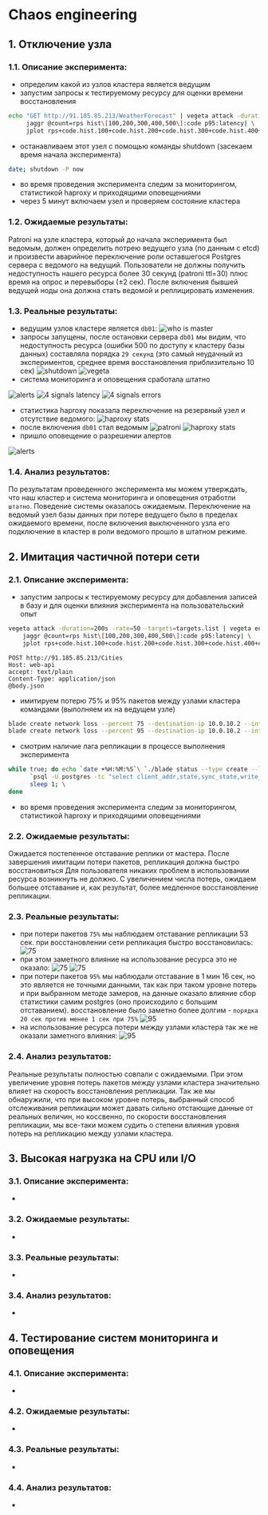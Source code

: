 # Chaos engineering
## 1. Отключение узла
### 1.1. Описание эксперимента: 
- определим какой из узлов кластера является ведущим
- запустим запросы к тестируемому ресурсу для оценки времени восстановления
```bash
echo "GET http://91.185.85.213/WeatherForecast" | vegeta attack -duration=300s -rate=5 -header Host:web-api | vegeta encode | \
     jaggr @count=rps hist\[100,200,300,400,500\]:code p95:latency| \
     jplot rps+code.hist.100+code.hist.200+code.hist.300+code.hist.400+code.hist.500 latency.p95
```
- останавливаем этот узел с помощью команды shutdown (засекаем время начала эксперимента)
```bash
date; shutdown -P now
```
- во время проведения эксперимента следим за мониторингом, статистикой haproxy и приходящими оповещениями
- через 5 минут включаем узел и проверяем состояние кластера
### 1.2. Ожидаемые результаты: 
Patroni на узле кластера, который до начала эксперимента был ведомым, должен определить потрею ведущего узла (по данным с etcd) и произвести аварийное переключение роли оставшегося Postgres сервера с ведомого на ведущий. Пользователи не должны получить недоступность нашего ресурса более 30 секунд (patroni ttl=30) плюс время на опрос и перевыборы (±2 сек). После включения бывшей ведущей ноды она должна стать ведомой и реплицировать изменения.
### 1.3. Реальные результаты: 
- ведущим узлов кластере является `db01`:
![who is master](screenshots/1.1.png)
- запросы запущены, после остановки сервера `db01` мы видим, что недоступность ресурса (ошибки 500 по доступу к кластеру базы данных) составляла порядка `29 секунд` (это самый неудачный из экспериментов, среднее время восстановления приблизительно 10 сек)
![shutdown](screenshots/1.2_shutdown.png)
![vegeta](screenshots/1.3_vegeta.png)
- система мониторинга и оповещения сработала штатно  

![alerts](screenshots/1.4_tele_alert_down.png)
![4 signals latency](screenshots/1.5_prom_4sig.png)
![4 signals errors](screenshots/1.6_prom_4sig.png)
- статистика haproxy показала переключение на резервный узел и отсутствие ведомого:
![haproxy stats](screenshots/1.7_haproxy_stat.png)
- после включения `db01` стал ведомым
![patroni](screenshots/1.8_prom_patroni.png)
![haproxy stats](screenshots/1.9_haproxy_stat.png)
- пришло оповещение о разрешении алертов  

![alerts](screenshots/1.10_tele_alert_up.png)
### 1.4. Анализ результатов: 
По результатам проведенного эксперимента мы можем утверждать, что наш кластер и система мониторинга и оповещения отработли `штатно`. Поведение системы оказалось ожидаемым. Переключение на ведомый узел базы данных при потере ведущего было в пределах ожидаемого времени, после включения выключенного узла его подключение в кластер в роли ведомого прошло в штатном режиме.
## 2. Имитация частичной потери сети
### 2.1. Описание эксперимента: 
- запустим запросы к тестируемому ресурсу для добавления записей в базу и для оценки влияния эксперимента на пользовательский опыт
```bash
vegeta attack -duration=200s -rate=50 -targets=targets.list | vegeta encode | \
    jaggr @count=rps hist\[100,200,300,400,500\]:code p95:latency| \
    jplot rps+code.hist.100+code.hist.200+code.hist.300+code.hist.400+code.hist.500 latency.p95
```
```targets.list:
POST http://91.185.85.213/Cities
Host: web-api
accept: text/plain
Content-Type: application/json
@body.json
```
- имитируем потерю 75% и 95% пакетов между узлами кластера командами (выполняем их на ведущем узле)
```bash
blade create network loss --percent 75 --destination-ip 10.0.10.2 --interface ens160 --timeout 60
blade create network loss --percent 95 --destination-ip 10.0.10.2 --interface ens160 --timeout 60
```
- смотрим наличие лага репликации в процессе выполнения эксперимента
```bash
while true; do echo `date +%H:%M:%S`\ `./blade status --type create --limit 1 | jq '.result[0].Status'`\ \
      `psql -U postgres -tc "select client_addr,state,sync_state,write_lag,flush_lag,replay_lag from  pg_stat_replication;"`; \
      sleep 1; \
done
```
- во время проведения эксперимента следим за мониторингом, статистикой haproxy и приходящими оповещениями
### 2.2. Ожидаемые результаты: 
Ожидается постепенное отставание реплики от мастера. После завершения имитации потери пакетов, репликация должна быстро восстановиться
Для пользователя никаких проблем в использовании ресурса возникнуть не должно. С увеличением числа потерь, ожидаем большее отставание и, как результат, более медленное восстановление репликации.
### 2.3. Реальные результаты: 
- при потери пакетов `75%` мы наблюдаем отставание репликации 53 сек. при восстановлении сети репликация быстро восстановилась:
![75](screenshots/2.1.png)
- при этом заметного влияние на использование ресурса это не оказало:
![75](screenshots/2.2.png)
![75](screenshots/2.3.png)
- при потери пакетов `95%` мы наблюдали отставание в 1 мин 16 сек, но это является не точными данными, так как при таком уровне потерь и при выбранном методе замеров, на данные оказало влияние сбор статистики самим postgres (оно происходило с большим отставанием). восстановление было заметно более долгим - `порядка 20 сек против менее 1 сек при 75%`
![95](screenshots/2.4.png)
- на использование ресурса потери между узлами кластера так же не оказали заметного влияния:
![95](screenshots/2.5.png)
### 2.4. Анализ результатов:
Реальные результаты полностью совпали с ожидаемыми. При этом увеличение уровня потерь пакетов между узлами кластера значительно влияет на скорость восстановления репликации. Так же мы обнаружили, что при высоком уровне потерь, выбранный способ отслеживания репликации может давать сильно отстающие данные от реальных величин, но коссвенно, по скорости восстановления репликации, мы все-таки можем судить о степени влияния уровня потерь на репликацию между узлами кластера.
## 3. Высокая нагрузка на CPU или I/O
### 3.1. Описание эксперимента: 
- 
### 3.2. Ожидаемые результаты: 
-
### 3.3. Реальные результаты: 
-
### 3.4. Анализ результатов: 
-

## 4. Тестирование систем мониторинга и оповещения
### 4.1. Описание эксперимента: 
- 
### 4.2. Ожидаемые результаты: 
-
### 4.3. Реальные результаты: 
-
### 4.4. Анализ результатов: 
-
